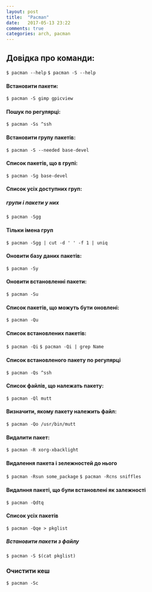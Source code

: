 ```yaml
---
layout: post
title:  "Pacman"
date:   2017-05-13 23:22
comments: true
categories: arch, pacman
---
```


## Довідка про команди:
```$ pacman --help```
```$ pacman -S --help```

#### Встановити пакети:
```$ pacman -S gimp gpicview```

#### Пошук по регулярці:
```$ pacman -Ss ^ssh```

#### Встановити групу пакетів:
```$ pacman -S --needed base-devel```

#### Список пакетів, що в групі:
```$ pacman -Sg base-devel```

#### Список усіх доступних груп:
##### групи і пакети у них
```$ pacman -Sgg```
#### Тільки імена груп
```$ pacman -Sgg | cut -d ' ' -f 1 | uniq```

#### Оновити базу даних пакетів:
```$ pacman -Sy```

#### Оновити встановленні пакети:
```$ pacman -Su```

#### Список пакетів, що можуть бути оновлені:
```$ pacman -Qu```

#### Список встановлених пакетів:
```$ pacman -Qi```
```$ pacman -Qi | grep Name```

#### Список встановленого пакету по регулярці
```$ pacman -Qs ^ssh```

#### Список файлів, що належать пакету: ####

```$ pacman -Ql mutt```

#### Визначити, якому пакету належить файл:
```$ pacman -Qo /usr/bin/mutt```

#### Видалити пакет:
```$ pacman -R xorg-xbacklight```

#### Видалення пакета і зележностей до нього
```$ pacman -Rsun some_package```
```$ pacman -Rcns sniffles```

#### Видалння пакеті, що були встановлені як залежності
```$ pacman -Qdtq```

#### Список усіх пакетів
```$ pacman -Qqe > pkglist```

##### Встановити пакети з файлу
```$ pacman -S $(cat pkglist)```

### Очистити кеш
```$ pacman -Sc ```


